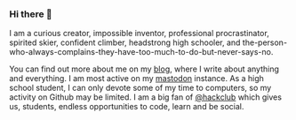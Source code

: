 ### Hi there 👋

I am a curious creator, impossible inventor, professional procrastinator, spirited skier, confident climber, headstrong high schooler, and the-person-who-always-complains-they-have-too-much-to-do-but-never-says-no.

You can find out more about me on my [blog](https://blog.dobrev.net), where I write about anything and everything. I am most active on my [mastodon](https://social.dobrev.net/@johannes) instance. As a high school student, I can only devote some of my time to computers, so my activity on Github may be limited. I am a big fan of [@hackclub](https://github.com/hackclub) which gives us, students, endless opportunities to code, learn and be social.
<!--
**jodobrev/jodobrev** is a ✨ _special_ ✨ repository because its `README.md` (this file) appears on your GitHub profile.

Here are some ideas to get you started:

- 🔭 I’m currently working on ...
- 🌱 I’m currently learning ...
- 👯 I’m looking to collaborate on ...
- 🤔 I’m looking for help with ...
- 💬 Ask me about ...
- 📫 How to reach me: ...
- 😄 Pronouns: ...
- ⚡ Fun fact: ...
-->
